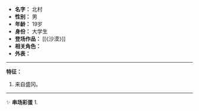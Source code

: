 
- **名字：** 北村
- **性别：** 男
- **年龄：** 19岁
- **身份：** 大学生 
- **登场作品：** [[《沙漠》]]
- **相关角色：** 
- **外表：** 

---

**特征：** 

1. 来自盛冈。

---

✨ **串场彩蛋** 
1. 